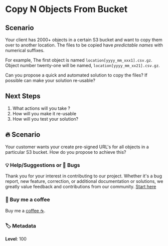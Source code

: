 # Copy N Objects From Bucket

## Scenario

Your client has 2000+ objects in a certain S3 bucket and want to copy them over to another location. The files to be copied have _predictable names_ with numerical suffixes.

For example,
The first object is named `location[yyyy_mm_xxx1].csv.gz`.
Object number twenty-one will be named, `location[yyyy_mm_xx21].csv.gz`.

Can you propose a quick and automated solution to copy the files? If possible can make your solution re-usable?

## Next Steps

1. What actions will you take ?
1. How will you make it re-usable
1. How will you test your solution?

## 🔥 Scenario

Your customer wants your create pre-signed URL's for all objects in a particular S3 bucket. How do you propose to achieve this?

### 💡 Help/Suggestions or 🐛 Bugs

Thank you for your interest in contributing to our project. Whether it's a bug report, new feature, correction, or additional documentation or solutions, we greatly value feedback and contributions from our community. [Start here][200]

### 👋 Buy me a coffee

Buy me a [coffee ☕][900].

### 🏷️ Metadata

**Level**: 100

[100]: https://www.udemy.com/course/aws-cloud-development-kit-from-beginner-to-professional/?referralCode=E15D7FB64E417C547579

[200]: https://github.com/miztiik/aws-real-time-use-cases/issues

[900]: https://ko-fi.com/miztiik
